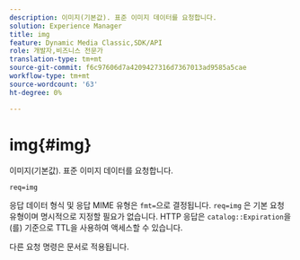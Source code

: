```yaml
---
description: 이미지(기본값). 표준 이미지 데이터를 요청합니다.
solution: Experience Manager
title: img
feature: Dynamic Media Classic,SDK/API
role: 개발자,비즈니스 전문가
translation-type: tm+mt
source-git-commit: f6c97606d7a4209427316d7367013ad9585a5cae
workflow-type: tm+mt
source-wordcount: '63'
ht-degree: 0%

---
```



# img{#img}

이미지(기본값). 표준 이미지 데이터를 요청합니다.

`req=img`

응답 데이터 형식 및 응답 MIME 유형은 `fmt=`으로 결정됩니다. `req=img` 은 기본 요청 유형이며 명시적으로 지정할 필요가 없습니다. HTTP 응답은 `catalog::Expiration`을(를) 기준으로 TTL을 사용하여 액세스할 수 있습니다.

다른 요청 명령은 문서로 적용됩니다.
